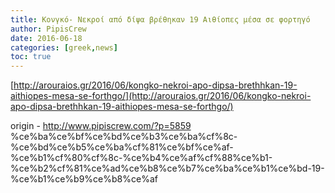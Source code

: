 ```yaml
---
title: Κονγκό- Νεκροί από δίψα βρέθηκαν 19 Αιθίοπες μέσα σε φορτηγό
author: PipisCrew
date: 2016-06-18
categories: [greek,news]
toc: true
---
```


[http://arouraios.gr/2016/06/kongko-nekroi-apo-dipsa-brethhkan-19-aithiopes-mesa-se-forthgo/](http://arouraios.gr/2016/06/kongko-nekroi-apo-dipsa-brethhkan-19-aithiopes-mesa-se-forthgo/)

origin - http://www.pipiscrew.com/?p=5859 %ce%ba%ce%bf%ce%bd%ce%b3%ce%ba%cf%8c-%ce%bd%ce%b5%ce%ba%cf%81%ce%bf%ce%af-%ce%b1%cf%80%cf%8c-%ce%b4%ce%af%cf%88%ce%b1-%ce%b2%cf%81%ce%ad%ce%b8%ce%b7%ce%ba%ce%b1%ce%bd-19-%ce%b1%ce%b9%ce%b8%ce%af